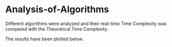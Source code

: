 # Analysis-of-Algorithms
Different algorithms were analyzed and their real-time Time Complexity was compared with the Theoretical Time Complexity.

The results have been plotted below.

